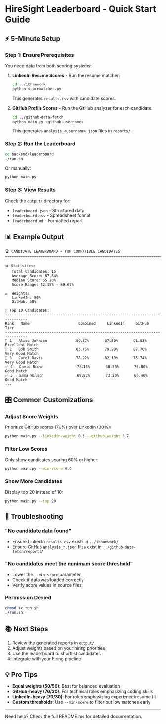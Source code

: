 # HireSight Leaderboard - Quick Start Guide

## ⚡ 5-Minute Setup

### Step 1: Ensure Prerequisites

You need data from both scoring systems:

1. **LinkedIn Resume Scores** - Run the resume matcher:
   ```bash
   cd ../ibhanwork
   python scorematcher.py
   ```
   This generates `results.csv` with candidate scores.

2. **GitHub Profile Scores** - Run the GitHub analyzer for each candidate:
   ```bash
   cd ../github-data-fetch
   python main.py <github-username>
   ```
   This generates `analysis_<username>.json` files in `reports/`.

### Step 2: Run the Leaderboard

```bash
cd backend/leaderboard
./run.sh
```

Or manually:
```bash
python main.py
```

### Step 3: View Results

Check the `output/` directory for:
- `leaderboard.json` - Structured data
- `leaderboard.csv` - Spreadsheet format
- `leaderboard.md` - Formatted report

## 📊 Example Output

```
🏆 CANDIDATE LEADERBOARD - TOP COMPATIBLE CANDIDATES
================================================================================

📊 Statistics:
   Total Candidates: 15
   Average Score: 67.34%
   Median Score: 65.20%
   Score Range: 42.15% - 89.67%

⚖️  Weights:
   LinkedIn: 50%
   GitHub: 50%

🥇 Top 10 Candidates:
--------------------------------------------------------------------------------
Rank   Name                      Combined     LinkedIn     GitHub       Tier      
--------------------------------------------------------------------------------
🥇 1   Alice Johnson             89.67%       87.50%       91.83%       Excellent Match
🥈 2   Bob Smith                 83.45%       79.20%       87.70%       Very Good Match
🥉 3   Carol Davis               78.92%       82.10%       75.74%       Very Good Match
✅ 4   David Brown               72.15%       68.50%       75.80%       Good Match
✅ 5   Emma Wilson               69.83%       73.20%       66.46%       Good Match
...
```

## 🎛️ Common Customizations

### Adjust Score Weights

Prioritize GitHub scores (70%) over LinkedIn (30%):
```bash
python main.py --linkedin-weight 0.3 --github-weight 0.7
```

### Filter Low Scores

Only show candidates scoring 60% or higher:
```bash
python main.py --min-score 0.6
```

### Show More Candidates

Display top 20 instead of 10:
```bash
python main.py --top 20
```

## 🔧 Troubleshooting

### "No candidate data found"
- Ensure LinkedIn `results.csv` exists in `../ibhanwork/`
- Ensure GitHub `analysis_*.json` files exist in `../github-data-fetch/reports/`

### "No candidates meet the minimum score threshold"
- Lower the `--min-score` parameter
- Check if data was loaded correctly
- Verify score values in source files

### Permission Denied
```bash
chmod +x run.sh
./run.sh
```

## 📚 Next Steps

1. Review the generated reports in `output/`
2. Adjust weights based on your hiring priorities
3. Use the leaderboard to shortlist candidates
4. Integrate with your hiring pipeline

## 💡 Pro Tips

- **Equal weights (50/50)**: Best for balanced evaluation
- **GitHub-heavy (70/30)**: For technical roles emphasizing coding skills
- **LinkedIn-heavy (70/30)**: For roles emphasizing experience/resume fit
- **Custom thresholds**: Use `--min-score` to filter out low matches early

---

Need help? Check the full README.md for detailed documentation.
